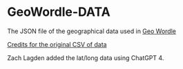 # GeoWordle-DATA
The JSON file of the geographical data used in [Geo Wordle](https://geo.voidem.com)

[Credits for the original CSV of data](https://www.kaggle.com/datasets/fernandol/countries-of-the-world)

Zach Lagden added the lat/long data using ChatGPT 4.
